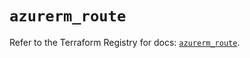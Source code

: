 # `azurerm_route`

Refer to the Terraform Registry for docs: [`azurerm_route`](https://registry.terraform.io/providers/hashicorp/azurerm/3.100.0/docs/resources/route).
